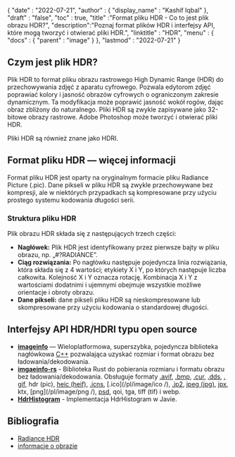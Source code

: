 {
  "date" : "2022-07-21",
  "author" : {
    "display_name" : "Kashif Iqbal"
},
  "draft" : "false",
  "toc" : true,
  "title" :"Format pliku HDR - Co to jest plik obrazu HDR?",
  "description":"Poznaj format plików HDR i interfejsy API, które mogą tworzyć i otwierać pliki HDR.",
  "linktitle" : "HDR",
  "menu" : {
    "docs" : {
      "parent" : "image"
}
},
  "lastmod" : "2022-07-21"
}

## Czym jest plik HDR?

Plik HDR to format pliku obrazu rastrowego High Dynamic Range (HDR) do przechowywania zdjęć z aparatu cyfrowego. Pozwala edytorom zdjęć poprawiać kolory i jasność obrazów cyfrowych o ograniczonym zakresie dynamicznym. Ta modyfikacja może poprawić jasność wokół rogów, dając obraz zbliżony do naturalnego. Pliki HDR są zwykle zapisywane jako 32-bitowe obrazy rastrowe. Adobe Photoshop może tworzyć i otwierać pliki HDR.

Pliki HDR są również znane jako HDRI.

## Format pliku HDR — więcej informacji

Format pliku HDR jest oparty na oryginalnym formacie pliku Radiance Picture (.pic). Dane pikseli w pliku HDR są zwykle przechowywane bez kompresji, ale w niektórych przypadkach są kompresowane przy użyciu prostego systemu kodowania długości serii.

### Struktura pliku HDR

Plik obrazu HDR składa się z następujących trzech części:

* **Nagłówek:** Plik HDR jest identyfikowany przez pierwsze bajty w pliku obrazu, np. „#?RADIANCE”.
* **Ciąg rozwiązania:** Po nagłówku następuje pojedyncza linia rozwiązania, która składa się z 4 wartości; etykiety X i Y, po których następuje liczba całkowita. Kolejność X i Y oznacza rotację. Kombinacja X i Y z wartościami dodatnimi i ujemnymi obejmuje wszystkie możliwe orientacje i obroty obrazu.
* **Dane pikseli:** dane pikseli pliku HDR są nieskompresowane lub skompresowane przy użyciu kodowania o standardowej długości.

## Interfejsy API HDR/HDRI typu open source

* **[imageinfo](https://github.com/xiaozhuai/imageinfo)** — Wieloplatformowa, superszybka, pojedyncza biblioteka nagłówkowa [C++](/pl/programming/cpp/) pozwalająca uzyskać rozmiar i format obrazu bez ładowania/dekodowania.
* **[imgaeinfo-rs](https://github.com/xiaozhuai/imageinfo-rs)** - Biblioteka Rust do pobierania rozmiaru i formatu obrazu bez ładowania/dekodowania. Obsługuje formaty [.avif](/pl/image/avif/), [.bmp](/pl/image/bmp/), [.cur](/pl/image/cur/), [.dds](/pl/image/dds/), [. gif](/pl/image/gif/), hdr (pic), [heic (heif)](/pl/image/heic/), [.icns](/pl/image/icns/), [.ico](/pl/image/ico /), [.jp2](/pl/image/jp2/), [jpeg (jpg)](/pl/image/jpeg/), [jpx](/pl/image/jpx/), ktx, [png](/pl/image/png /), [psd](/pl/image/psd/), qoi, tga, tiff (tif) i webp.
* **[HdrHistogram](https://github.com/HdrHistogram/HdrHistogram)** - Implementacja HdrHistogram w Javie.

## Bibliografia

* [Radiance HDR](http://paulbourke.net/dataformats/pic/)
* [informacje o obrazie](https://github.com/xiaozhuai/imageinfo)

